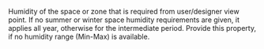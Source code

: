 Humidity of the space or zone that is required from user/designer view point.  If no summer or winter space humidity requirements are given, it applies all year, otherwise for the intermediate period. Provide this property, if no humidity range (Min-Max) is available.